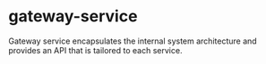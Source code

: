 # gateway-service

Gateway service encapsulates the internal system architecture and provides an API that is tailored
to each service.




